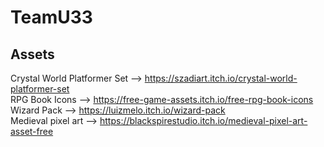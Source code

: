 # TeamU33
## Assets
Crystal World Platformer Set --> https://szadiart.itch.io/crystal-world-platformer-set<br>
RPG Book Icons --> https://free-game-assets.itch.io/free-rpg-book-icons<br> 
Wizard Pack --> https://luizmelo.itch.io/wizard-pack<br>
Medieval pixel art --> https://blackspirestudio.itch.io/medieval-pixel-art-asset-free
